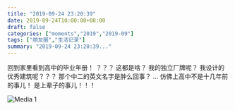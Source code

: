 ```yaml
---
title: "2019-09-24 23:20:39"
date: 2019-09-24T10:00:00+08:00
draft: false
categories: ["moments","2019","2019-09"]
tags: ["朋友圈","生活记录"]
summary: "2019-09-24 23:20:39..."
---
```


回到家里看到高中的毕业年册！
？？？
这都是啥？
我的独立厂牌呢？
我设计的优秀建筑呢？？？
那个中二的英文名字是肿么回事？
…
仿佛上高中不是十几年前的事儿！
是上辈子的事儿！！！

![Media 1](/Moments/photos/2019-09-24/201909242320390.jpg)

